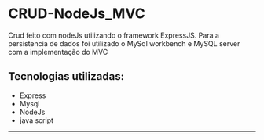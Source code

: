 # CRUD-NodeJs_MVC
Crud feito com nodeJs utilizando o framework ExpressJS.
Para a persistencia de dados foi utilizado o MySql workbench e MySQL server com a implementação do MVC 


Tecnologias utilizadas:
-------------------------
  - Express
  - Mysql
  - NodeJs
  - java script    
-------------------------

